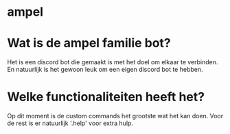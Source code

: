 # ampel

# Wat is de ampel familie bot?
Het is een discord bot die gemaakt is met het doel om elkaar te verbinden. En natuurlijk is het gewoon leuk om een eigen discord bot te hebben.

# Welke functionaliteiten heeft het?
Op dit moment is de custom commands het grootste wat het kan doen. Voor de rest is er natuurlijk '.help' voor extra hulp.
